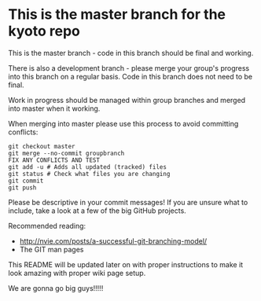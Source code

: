 This is the master branch for the kyoto repo
=====

This is the master branch - code in this branch should be final and working.

There is also a development branch - please merge your group's progress
into this branch on a regular basis. Code in this branch does not need to
be final.

Work in progress should be managed within group branches and merged into
master when it working.

When merging into master please use this process to avoid committing 
conflicts:

    git checkout master
    git merge --no-commit groupbranch
    FIX ANY CONFLICTS AND TEST
    git add -u # Adds all updated (tracked) files
    git status # Check what files you are changing
    git commit
    git push

Please be descriptive in your commit messages! If you are unsure what to
include, take a look at a few of the big GitHub projects.

Recommended reading:
 - http://nvie.com/posts/a-successful-git-branching-model/
 - The GIT man pages

This README will be updated later on with proper instructions to make it
look amazing with proper wiki page setup.

We are gonna go big guys!!!!!

